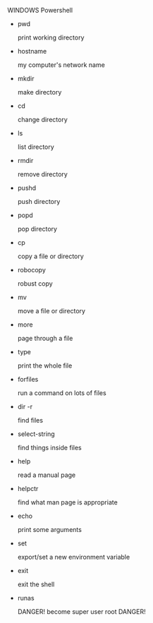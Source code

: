 WINDOWS Powershell

* pwd

  print working directory

* hostname

  my computer's network name

* mkdir

  make directory

* cd

  change directory

* ls

  list directory

* rmdir

  remove directory

* pushd

  push directory

* popd

  pop directory

* cp

  copy a file or directory

* robocopy

  robust copy

* mv

  move a file or directory

* more

  page through a file

* type

  print the whole file

* forfiles

  run a command on lots of files

* dir -r

  find files

* select-string

  find things inside files

* help

  read a manual page

* helpctr

  find what man page is appropriate

* echo

  print some arguments

* set

  export/set a new environment variable

* exit

  exit the shell

* runas

  DANGER! become super user root DANGER!